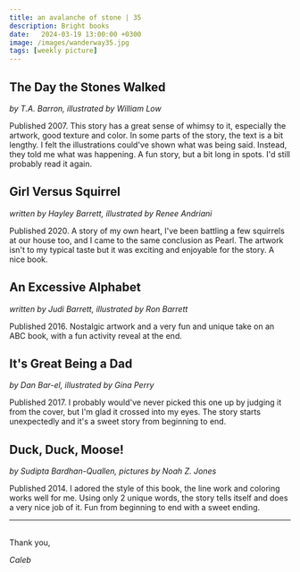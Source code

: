 ```yaml
---
title: an avalanche of stone | 35
description: Bright books
date:   2024-03-19 13:00:00 +0300
image: /images/wanderway35.jpg
tags: [weekly picture]
---
```


## The Day the Stones Walked

*by T.A. Barron, illustrated by William Low*

Published 2007. This story has a great sense of whimsy to it, especially the artwork, good texture and color. In some parts of the story, the text is a bit lengthy. I felt the illustrations could've shown what was being said. Instead, they told me what was happening. A fun story, but a bit long in spots. I'd still probably read it again. 

## Girl Versus Squirrel

*written by Hayley Barrett, illustrated by Renee Andriani*

Published 2020. A story of my own heart, I've been battling a few squirrels at our house too, and I came to the same conclusion as Pearl. The artwork isn't to my typical taste but it was exciting and enjoyable for the story. A nice book. 

## An Excessive Alphabet

*written by Judi Barrett, illustrated by Ron Barrett*

Published 2016. Nostalgic artwork and a very fun and unique take on an ABC book, with a fun activity reveal at the end. 

## It's Great Being a Dad

*by Dan Bar-el, illustrated by Gina Perry*

Published 2017. I probably would've never picked this one up by judging it from the cover, but I'm glad it crossed into my eyes. The story starts unexpectedly and it's a sweet story from beginning to end. 

## Duck, Duck, Moose!

*by Sudipta Bardhan-Quallen, pictures by Noah Z. Jones*

Published 2014. I adored the style of this book, the line work and coloring works well for me. Using only 2 unique words, the story tells itself and does a very nice job of it. Fun from beginning to end with a sweet ending.  

***

<br>
Thank you,

*Caleb*